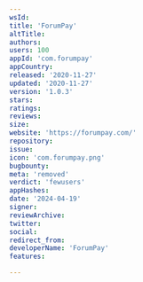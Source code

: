 ```yaml
---
wsId: 
title: 'ForumPay'
altTitle: 
authors: 
users: 100
appId: 'com.forumpay'
appCountry: 
released: '2020-11-27'
updated: '2020-11-27'
version: '1.0.3'
stars: 
ratings: 
reviews: 
size: 
website: 'https://forumpay.com/'
repository: 
issue: 
icon: 'com.forumpay.png'
bugbounty: 
meta: 'removed'
verdict: 'fewusers'
appHashes: 
date: '2024-04-19'
signer: 
reviewArchive: 
twitter: 
social: 
redirect_from: 
developerName: 'ForumPay'
features: 

---
```


